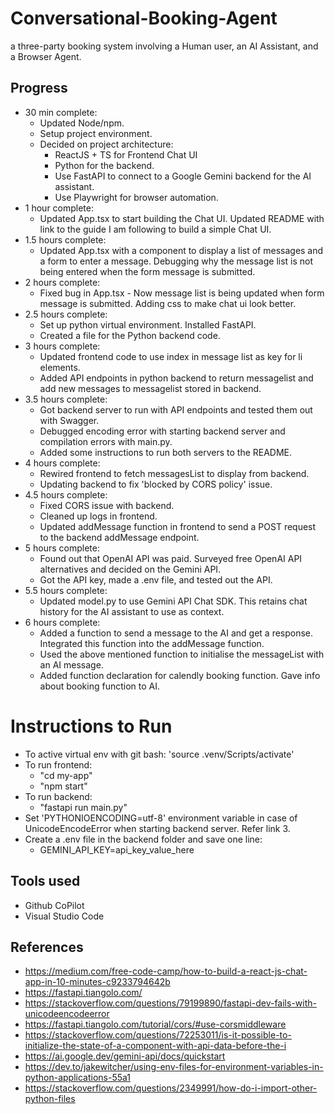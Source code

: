 # Conversational-Booking-Agent
 a three-party booking system involving a Human user, an AI Assistant, and a Browser Agent. 

## Progress
* 30 min complete:
    * Updated Node/npm.
    * Setup project environment.
    * Decided on project architecture:
        * ReactJS + TS for Frontend Chat UI
        * Python for the backend. 
        * Use FastAPI to connect to a Google Gemini backend for the AI assistant.
        * Use Playwright for browser automation.  
* 1 hour complete:
    * Updated App.tsx to start building the Chat UI. Updated README with link to the guide I am following to build a simple Chat UI.
* 1.5 hours complete:
    * Updated App.tsx with a component to display a list of messages and a form to enter a message. Debugging why the message list is not being entered when the form message is submitted.
* 2 hours complete:
    * Fixed bug in App.tsx - Now message list is being updated when form message is submitted. Adding css to make chat ui look better.
* 2.5 hours complete:
    * Set up python virtual environment. Installed FastAPI. 
    * Created a file for the Python backend code.
* 3 hours complete:
    * Updated frontend code to use index in message list as key for li elements.
    * Added API endpoints in python backend to return messagelist and add new messages to messagelist stored in backend.
* 3.5 hours complete:
    * Got backend server to run with API endpoints and tested them out with Swagger.
    * Debugged encoding error with starting backend server and compilation errors with main.py.
    * Added some instructions to run both servers to the README.
* 4 hours complete:
    * Rewired frontend to fetch messagesList to display from backend.
    * Updating backend to fix 'blocked by CORS policy' issue.
* 4.5 hours complete:
    * Fixed CORS issue with backend.
    * Cleaned up logs in frontend.
    * Updated addMessage function in frontend to send a POST request to the backend addMessage endpoint.
* 5 hours complete:
    * Found out that OpenAI API was paid. Surveyed free OpenAI API alternatives and decided on the Gemini API.
    * Got the API key, made a .env file, and tested out the API.
* 5.5 hours complete:
    * Updated model.py to use Gemini API Chat SDK. This retains chat history for the AI assistant to use as context.
* 6 hours complete:
    * Added a function to send a message to the AI and get a response. Integrated this function into the addMessage function.
    * Used the above mentioned function to initialise the messageList with an AI message.
    * Added function declaration for calendly booking function. Gave info about booking function to AI.

# Instructions to Run
* To active virtual env with git bash: 'source .venv/Scripts/activate'
* To run frontend:
    * "cd my-app"
    * "npm start"
* To run backend:
    * "fastapi run main.py"
* Set 'PYTHONIOENCODING=utf-8' environment variable in case of UnicodeEncodeError when starting backend server. Refer link 3.
* Create a .env file in the backend folder and save one line:
    * GEMINI_API_KEY=api_key_value_here

## Tools used
* Github CoPilot
* Visual Studio Code

## References
* https://medium.com/free-code-camp/how-to-build-a-react-js-chat-app-in-10-minutes-c9233794642b
* https://fastapi.tiangolo.com/
* https://stackoverflow.com/questions/79199890/fastapi-dev-fails-with-unicodeencodeerror
* https://fastapi.tiangolo.com/tutorial/cors/#use-corsmiddleware
* https://stackoverflow.com/questions/72253011/is-it-possible-to-initialize-the-state-of-a-component-with-api-data-before-the-i
* https://ai.google.dev/gemini-api/docs/quickstart
* https://dev.to/jakewitcher/using-env-files-for-environment-variables-in-python-applications-55a1
* https://stackoverflow.com/questions/2349991/how-do-i-import-other-python-files
